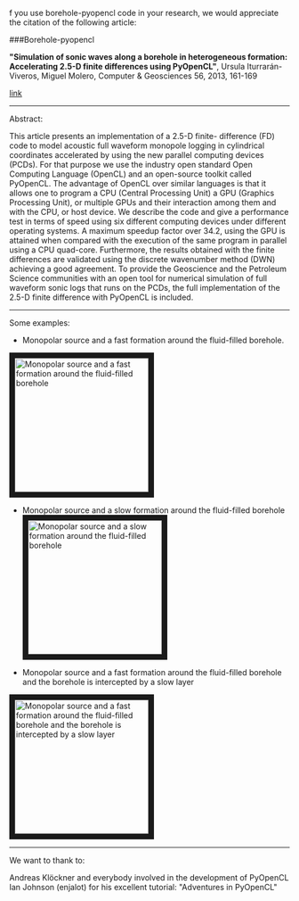 f you use borehole-pyopencl code in your research, we would appreciate the citation of the following article:

###Borehole-pyopencl

**"Simulation of sonic waves along a borehole in heterogeneous formation: Accelerating 2.5-D finite differences using PyOpenCL"**, Ursula Iturrarán-Viveros, Miguel Molero, Computer & Geosciences 56, 2013, 161-169

[link](http://www.sciencedirect.com/science/article/pii/S0098300413000782) 

____

Abstract:

This article presents an implementation of a 2.5-D finite- difference (FD) code to model acoustic full waveform monopole logging in cylindrical coordinates accelerated by using the new parallel computing devices (PCDs). For that purpose we use the industry open standard Open Computing Language (OpenCL) and an open-source toolkit called PyOpenCL. The advantage of OpenCL over similar languages is that it allows one to program a CPU (Central Processing Unit) a GPU (Graphics Processing Unit), or multiple GPUs and their interaction among them and with the CPU, or host device. We describe the code and give a performance test in terms of speed using six different computing devices under different operating systems. A maximum speedup factor over 34.2, using the GPU is attained when compared with the execution of the same program in parallel using a CPU quad-core. Furthermore, the results obtained with the finite differences are validated using the discrete wavenumber method (DWN) achieving a good agreement. To provide the Geoscience and the Petroleum Science communities with an open tool for numerical simulation of full waveform sonic logs that runs on the PCDs, the full implementation of the 2.5-D finite difference with PyOpenCL is included. 

____

Some examples:

  - Monopolar source and a fast formation around the fluid-filled borehole. 
  
   <a href="http://www.youtube.com/watch?feature=player_embedded&v=ieVFxDvveDQ
   " target="_blank"><img src="http://img.youtube.com/vi/ieVFxDvveDQ/0.jpg" 
   alt="Monopolar source and a fast formation around the fluid-filled borehole"    width="240" height="240" border="10" /></a>  

   - Monopolar source and a slow formation around the fluid-filled borehole
   <a href="http://www.youtube.com/watch?feature=player_embedded&v=8OMLNzg79sI
   " target="_blank"><img src="http://img.youtube.com/vi/8OMLNzg79sI/0.jpg" 
   alt="Monopolar source and a slow formation around the fluid-filled borehole"    width="240" height="240" border="10" /></a>

  - Monopolar source and a fast formation around the fluid-filled borehole and the borehole is intercepted by a slow       layer 
  
   <a href="http://www.youtube.com/watch?feature=player_embedded&v=HxPb6lMvvpY
   " target="_blank"><img src="http://img.youtube.com/vi/HxPb6lMvvpY/0.jpg" 
   alt="Monopolar source and a fast formation around the fluid-filled borehole and the borehole is intercepted by a slow layer"    width="240" height="240" border="10" /></a>
  

___

We want to thank to:

  Andreas Klöckner and everybody involved in the development of PyOpenCL 
  Ian Johnson (enjalot) for his excellent tutorial: "Adventures in PyOpenCL" 


